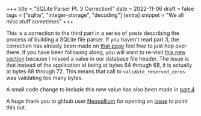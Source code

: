 +++
title = "SQLite Parser Pt. 3 Correction!"
date = 2022-11-06
draft = false
tags = ["sqlite", "integer-storage", "decoding"]
[extra]
snippet = "We all miss stuff sometimes"
+++

This is a correction to the third part in a series of posts describing the process of building a
SQLite file parser. If you haven't read part 3, the correction has already been made on
[that page](/blog/sqlite-parser-pt-3) feel free to just hop over there. If you have been following
along, you will want to re-visit
[this new section](/blog/sqlite-parser-pt-3/#incremental-vacuum-correction) because I missed a value
in our database file header. The issue is that instead of the application id being at bytes 64
through 68, it is actually at bytes 68 through 72. This means that call to `validate_reserved_zeros`
was validating too many bytes.

A small code change to include this new value has also been made in [part 4](./sqlite_parser_pt4.md)

A huge thank you to github user [Neopallium](https://github.com/Neopallium) for opening an [issue](https://github.com/FreeMasen/WiredForge.com/issues/49) to point this out.
